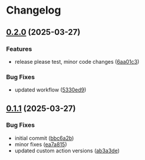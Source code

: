 # Changelog

## [0.2.0](https://github.com/onkard09/python-project/compare/v0.1.1...v0.2.0) (2025-03-27)


### Features

* release please test, minor code changes ([6aa01c3](https://github.com/onkard09/python-project/commit/6aa01c3bb5cb39467f249bccb8deb6e82b2606c0))


### Bug Fixes

* updated workflow ([5330ed9](https://github.com/onkard09/python-project/commit/5330ed953a5cdeaa02979ef6ef9ed2fba07bb754))

## [0.1.1](https://github.com/onkard09/python-project/compare/v0.1.0...v0.1.1) (2025-03-27)


### Bug Fixes

* initial commit ([bbc6a2b](https://github.com/onkard09/python-project/commit/bbc6a2b9e3bafa39b51ec1ffe0183c8b5b78d0f6))
* minor fixes ([ea7a815](https://github.com/onkard09/python-project/commit/ea7a81516afe49c01d8dae16d8c3f33e6543d9e4))
* updated custom action versions ([ab3a3de](https://github.com/onkard09/python-project/commit/ab3a3de9910a82cce03a2c61c3348255890f9996))
